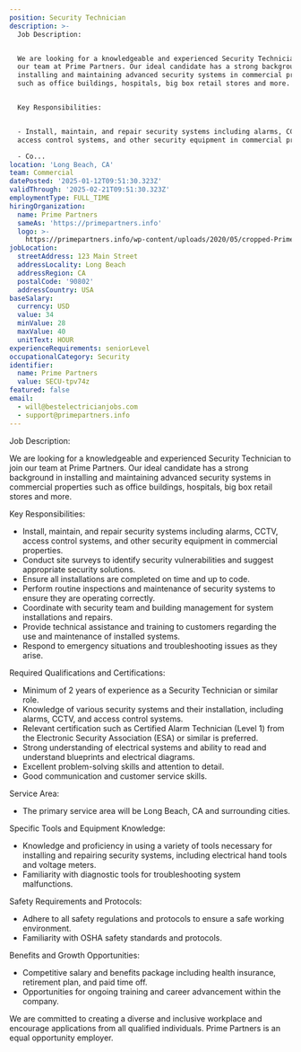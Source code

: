 ```yaml
---
position: Security Technician
description: >-
  Job Description:


  We are looking for a knowledgeable and experienced Security Technician to join
  our team at Prime Partners. Our ideal candidate has a strong background in
  installing and maintaining advanced security systems in commercial properties
  such as office buildings, hospitals, big box retail stores and more. 


  Key Responsibilities:


  - Install, maintain, and repair security systems including alarms, CCTV,
  access control systems, and other security equipment in commercial properties.

  - Co...
location: 'Long Beach, CA'
team: Commercial
datePosted: '2025-01-12T09:51:30.323Z'
validThrough: '2025-02-21T09:51:30.323Z'
employmentType: FULL_TIME
hiringOrganization:
  name: Prime Partners
  sameAs: 'https://primepartners.info'
  logo: >-
    https://primepartners.info/wp-content/uploads/2020/05/cropped-Prime-Partners-Logo-NO-BG-1-1.png
jobLocation:
  streetAddress: 123 Main Street
  addressLocality: Long Beach
  addressRegion: CA
  postalCode: '90802'
  addressCountry: USA
baseSalary:
  currency: USD
  value: 34
  minValue: 28
  maxValue: 40
  unitText: HOUR
experienceRequirements: seniorLevel
occupationalCategory: Security
identifier:
  name: Prime Partners
  value: SECU-tpv74z
featured: false
email:
  - will@bestelectricianjobs.com
  - support@primepartners.info
---
```




Job Description:

We are looking for a knowledgeable and experienced Security Technician to join our team at Prime Partners. Our ideal candidate has a strong background in installing and maintaining advanced security systems in commercial properties such as office buildings, hospitals, big box retail stores and more. 

Key Responsibilities:

- Install, maintain, and repair security systems including alarms, CCTV, access control systems, and other security equipment in commercial properties.
- Conduct site surveys to identify security vulnerabilities and suggest appropriate security solutions.
- Ensure all installations are completed on time and up to code.
- Perform routine inspections and maintenance of security systems to ensure they are operating correctly.
- Coordinate with security team and building management for system installations and repairs.
- Provide technical assistance and training to customers regarding the use and maintenance of installed systems.
- Respond to emergency situations and troubleshooting issues as they arise.

Required Qualifications and Certifications:

- Minimum of 2 years of experience as a Security Technician or similar role.
- Knowledge of various security systems and their installation, including alarms, CCTV, and access control systems.
- Relevant certification such as Certified Alarm Technician (Level 1) from the Electronic Security Association (ESA) or similar is preferred.
- Strong understanding of electrical systems and ability to read and understand blueprints and electrical diagrams.
- Excellent problem-solving skills and attention to detail.
- Good communication and customer service skills.

Service Area:

- The primary service area will be Long Beach, CA and surrounding cities. 

Specific Tools and Equipment Knowledge:

- Knowledge and proficiency in using a variety of tools necessary for installing and repairing security systems, including electrical hand tools and voltage meters.
- Familiarity with diagnostic tools for troubleshooting system malfunctions.

Safety Requirements and Protocols:

- Adhere to all safety regulations and protocols to ensure a safe working environment.
- Familiarity with OSHA safety standards and protocols.

Benefits and Growth Opportunities:

- Competitive salary and benefits package including health insurance, retirement plan, and paid time off.
- Opportunities for ongoing training and career advancement within the company.

We are committed to creating a diverse and inclusive workplace and encourage applications from all qualified individuals. Prime Partners is an equal opportunity employer.
